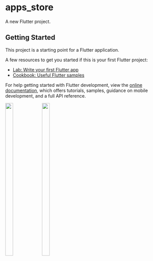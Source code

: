 # apps_store

A new Flutter project.

## Getting Started

This project is a starting point for a Flutter application.

A few resources to get you started if this is your first Flutter project:

- [Lab: Write your first Flutter app](https://docs.flutter.dev/get-started/codelab)
- [Cookbook: Useful Flutter samples](https://docs.flutter.dev/cookbook)

For help getting started with Flutter development, view the
[online documentation](https://docs.flutter.dev/), which offers tutorials,
samples, guidance on mobile development, and a full API reference.




<p float="center">


  <img src="https://user-images.githubusercontent.com/116253924/229415383-145bdc06-e32c-4236-8d5c-c45bc0919ba6.png" width=22% height=35%>

 <img src="https://user-images.githubusercontent.com/116253924/229415392-86a521f1-fab8-4e40-b100-669ba8c835f8.png" width=22% height=35%>
  
<!--   
  
  <img src="https://user-images.githubusercontent.com/115551640/214287953-5b564894-44be-43e0-ad33-d86baeb4a36c.png" width=22% height=35%>
  <img src="https://user-images.githubusercontent.com/115551640/214288047-3ab7b6b1-2ae9-4f74-9a04-42f4fb88a063.png" width=22% height=35%>
  -->



  
  </p>
